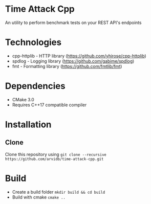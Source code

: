 # Time Attack Cpp
An utility to perform benchmark tests on your REST API's endpoints

# Technologies
* cpp-httplib - HTTP library (https://github.com/yhirose/cpp-httplib)
* spdlog - Logging library (https://github.com/gabime/spdlog)
* fmt - Formatting library (https://github.com/fmtlib/fmt)

# Dependencies
* CMake 3.0
* Requires C++17 compatible compiler

# Installation
## Clone
Clone this repository using
```git clone --recursive https://github.com/arvidb/time-attack-cpp.git```


# Build
* Create a build folder ```mkdir build && cd build```
* Build with cmake ```cmake ..```
